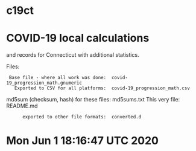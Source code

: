 # c19ct

# COVID-19 local calculations

and records
for
  Connecticut
with
  additional statistics.

Files:

     Base file - where all work was done:  covid-19_progression_math.gnumeric
       Exported to CSV for all platforms:  covid-19_progression_math.csv

 md5sum (checksum, hash) for these files:  md5sums.txt
                          This very file:  README.md

          exported to other file formats:  converted.d

# Mon Jun  1 18:16:47 UTC 2020
